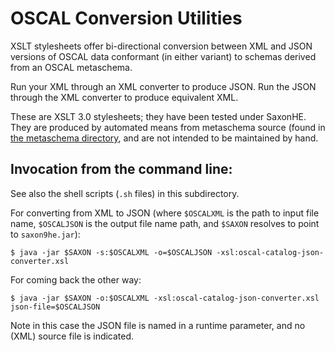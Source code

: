 # OSCAL Conversion Utilities

XSLT stylesheets offer bi-directional conversion between XML and JSON versions of OSCAL data conformant (in either variant) to schemas derived from an OSCAL metaschema.

Run your XML through an XML converter to produce JSON. Run the JSON through the XML converter to produce equivalent XML.

These are XSLT 3.0 stylesheets; they have been tested under SaxonHE. They are produced by automated means from metaschema source (found in [the metaschema directory](../../schema/metaschema), and are not intended to be maintained by hand.

## Invocation from the command line:

See also the shell scripts (`.sh` files) in this subdirectory.

For converting from XML to JSON (where `$OSCALXML` is the path to input file name, `$OSCALJSON` is the output file name path, and `$SAXON` resolves to point to `saxon9he.jar`):

```
$ java -jar $SAXON -s:$OSCALXML -o=$OSCALJSON -xsl:oscal-catalog-json-converter.xsl
```

For coming back the other way:

```
$ java -jar $SAXON -o:$OSCALXML -xsl:oscal-catalog-json-converter.xsl json-file=$OSCALJSON
```

Note in this case the JSON file is named in a runtime parameter, and no (XML) source file is indicated.
